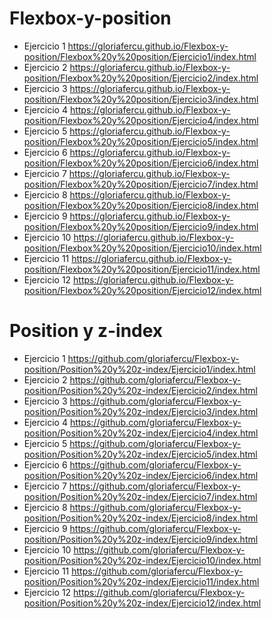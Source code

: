 # Flexbox-y-position

* Ejercicio 1
  https://gloriafercu.github.io/Flexbox-y-position/Flexbox%20y%20position/Ejercicio1/index.html
* Ejercicio 2
  https://gloriafercu.github.io/Flexbox-y-position/Flexbox%20y%20position/Ejercicio2/index.html
* Ejercicio 3
  https://gloriafercu.github.io/Flexbox-y-position/Flexbox%20y%20position/Ejercicio3/index.html
* Ejercicio 4
  https://gloriafercu.github.io/Flexbox-y-position/Flexbox%20y%20position/Ejercicio4/index.html
* Ejercicio 5
  https://gloriafercu.github.io/Flexbox-y-position/Flexbox%20y%20position/Ejercicio5/index.html
* Ejercicio 6
  https://gloriafercu.github.io/Flexbox-y-position/Flexbox%20y%20position/Ejercicio6/index.html
* Ejercicio 7
  https://gloriafercu.github.io/Flexbox-y-position/Flexbox%20y%20position/Ejercicio7/index.html
* Ejercicio 8
  https://gloriafercu.github.io/Flexbox-y-position/Flexbox%20y%20position/Ejercicio8/index.html
* Ejercicio 9
  https://gloriafercu.github.io/Flexbox-y-position/Flexbox%20y%20position/Ejercicio9/index.html
* Ejercicio 10
  https://gloriafercu.github.io/Flexbox-y-position/Flexbox%20y%20position/Ejercicio10/index.html
* Ejercicio 11
  https://gloriafercu.github.io/Flexbox-y-position/Flexbox%20y%20position/Ejercicio11/index.html
* Ejercicio 12
  https://gloriafercu.github.io/Flexbox-y-position/Flexbox%20y%20position/Ejercicio12/index.html
  
# Position y z-index

* Ejercicio 1
  https://github.com/gloriafercu/Flexbox-y-position/Position%20y%20z-index/Ejercicio1/index.html
* Ejercicio 2
  https://github.com/gloriafercu/Flexbox-y-position/Position%20y%20z-index/Ejercicio2/index.html
* Ejercicio 3
  https://github.com/gloriafercu/Flexbox-y-position/Position%20y%20z-index/Ejercicio3/index.html
* Ejercicio 4
  https://github.com/gloriafercu/Flexbox-y-position/Position%20y%20z-index/Ejercicio4/index.html
* Ejercicio 5
  https://github.com/gloriafercu/Flexbox-y-position/Position%20y%20z-index/Ejercicio5/index.html
* Ejercicio 6
  https://github.com/gloriafercu/Flexbox-y-position/Position%20y%20z-index/Ejercicio6/index.html
* Ejercicio 7
  https://github.com/gloriafercu/Flexbox-y-position/Position%20y%20z-index/Ejercicio7/index.html
* Ejercicio 8
 https://github.com/gloriafercu/Flexbox-y-position/Position%20y%20z-index/Ejercicio8/index.html
* Ejercicio 9
  https://github.com/gloriafercu/Flexbox-y-position/Position%20y%20z-index/Ejercicio9/index.html
* Ejercicio 10
  https://github.com/gloriafercu/Flexbox-y-position/Position%20y%20z-index/Ejercicio10/index.html
* Ejercicio 11
  https://github.com/gloriafercu/Flexbox-y-position/Position%20y%20z-index/Ejercicio11/index.html
* Ejercicio 12
  https://github.com/gloriafercu/Flexbox-y-position/Position%20y%20z-index/Ejercicio12/index.html





